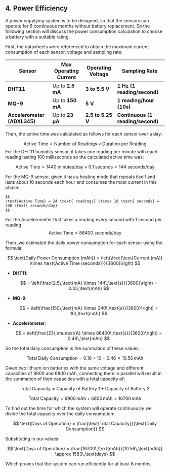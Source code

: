 ## **4. Power Efficiency**
 A power supplying system is to be designed, so that the sensors can operate for 6 continuous months without battery replacement. So the following section will discuss the power consumption calculation to choose a battery with a suitable rating.
 
 First, the datasheets were referenced to obtain the maximum current consumption of each sensor, voltage and sampling rate:

| **Sensor**                  | **Max Operating Current** | **Operating Voltage** | **Sampling Rate**                 |
| --------------------------- | ------------------------- | --------------------- | --------------------------------- |
| **DHT11**                   | Up to **2.5 mA**          | **3 to 5.5 V**        | **1 Hz (1 reading/second)**       |
| **MQ-9**                    | Up to **150 mA**          | **5 V**               | **1 reading/hour (10s)**          |
| **Accelerometer (ADXL345)** | Up to **23 µA**           | **2.5 to 5.25 V**     | **Continuous (1 reading/second)** |

Then, the active time was calculated as follows for each sensor over a day:

$$
  \text{Active Time} = \text{Number of Readings} \times \text{Duration per Reading}
  $$
  For the DHT11 humidity sensor, it takes one reading per minute with each reading lasting 100 milliseconds so the calculated active time was:
  
  $$
  \text{Active Time} = 1440 \text{ minutes/day} \times 0.1 \text{ seconds} = 144 \text{ seconds/day}
  $$

 For the MQ-9 sensor, given it has a heating mode that repeats itself and lasts about 10 seconds each hour and consumes the most current in this phase:
 
    $$
    \text{Active Time} = 24 \text{ readings} \times 10 \text{ seconds} = 240 \text{ seconds/day}
    $$

For the Accelerometer that takes a reading every second with 1 second per reading
    $$
    \text{Active Time} = 86400 \text{ seconds/day}
    $$

Then ,we estimated the daily power consumption for each sensor using the formula:

$$
\text{Daily Power Consumption (mAh)} = \left(\frac{\text{Current (mA)} \times \text{Active Time (seconds)}}{3600}\right)
$$



- **DHT11**:
    
    $$
    = \left(\frac{2.5\,\text{mA} \times 144\,\text{s}}{3600}\right) = 0.10\,\text{mAh}
    $$

- **MQ-9**:
    
    $$
    = \left(\frac{150\,\text{mA} \times 240\,\text{s}}{3600}\right) = 10\,\text{mAh}
    $$

- **Accelerometer**:

    $$
    = \left(\frac{23\,\mu\text{A} \times 86400\,\text{s}}{3600}\right) = 0.46\,\text{mAh}
    $$

So the total daily consumption is the summation of these values: 

$$
\text{Total Daily Consumption} = 0.10 + 10 + 0.46 = 10.56\,\text{mAh}
$$

Given two lithium ion batteries with the same voltage and different capacities of 9900 and 6800 mAh, connecting them in parallel will result in the summation of their capacities with a total capacity of: 
   
   $$
   \text{Total Capacity} = \text{Capacity of Battery 1} + \text{Capacity of Battery 2}
   $$

   $$
   \text{Total Capacity} = 9900\,\text{mAh} + 6800\,\text{mAh} = 16700\,\text{mAh}
   $$

To find out the time for which the system will operate continuously we divide the total capacity over the daily consumption:

$$
\text{Days of Operation} = \frac{\text{Total Capacity}}{\text{Daily Consumption}}
$$

Substituting in our values:

$$
\text{Days of Operation} = \frac{16700\,\text{mAh}}{10.56\,\text{mAh}} \approx 1583\,\text{days}
$$

Which proves that the system can run efficiently for at least 6 months.
